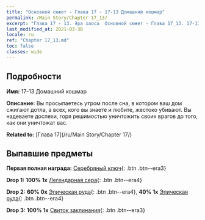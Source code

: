 ```yaml
---
title: "Основной сюжет - Глава 17 - 17-13 Домашний кошмар"
permalink: /Main Story/Chapter 17_13/
excerpt: "Глава 17 - 13. Эра хаоса  Основной сюжет - Глава 17_13. 17-13 Домашний кошмар"
last_modified_at: 2021-03-30
locale: ru
ref: "Chapter 17_13.md"
toc: false
classes: wide
---
```


## Подробности

 **Имя:** 17-13 Домашний кошмар

 **Описание:** Вы просыпаетесь утром после сна, в котором ваш дом сжигают дотла, а всех, кого вы знаете и любите, жестоко убивают. Вы надеваете доспехи, горя решимостью уничтожить своих врагов до того, как они уничтожат вас.

 **Related to:** [Глава 17](/ru/Main Story/Chapter 17/)

## Выпавшие предметы

 **Первая полная награда:** [Серебряный ключ](/ru/Items/con_693/){: .btn .btn--era3}

 **Drop 1:** **100% 1x** [Легендарная сера](/ru/Items/mat_57/){: .btn .btn--era4}

 **Drop 2:** **60% 0x** [Эпическая руда](/ru/Items/mat_47/){: .btn .btn--era4}, **40% 1x** [Эпическая руда](/ru/Items/mat_47/){: .btn .btn--era4}

 **Drop 3:** **100% 1x** [Свиток заклинания](/ru/Items/con_694/){: .btn .btn--era3}

